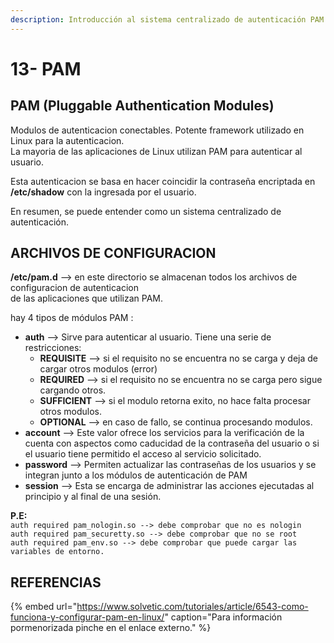 ```yaml
---
description: Introducción al sistema centralizado de autenticación PAM.
---
```


# 13- PAM

## PAM \(Pluggable Authentication Modules\)

Modulos de autenticacion conectables. Potente framework utilizado en Linux para la autenticacion.  
La mayoria de las aplicaciones de Linux utilizan PAM para autenticar al usuario.

Esta autenticacion se basa en hacer coincidir la contraseña encriptada en **/etc/shadow** con la ingresada por el usuario.

En resumen, se puede entender como un sistema centralizado de autenticación.

## ARCHIVOS DE CONFIGURACION

**/etc/pam.d** --&gt; en este directorio se almacenan todos los archivos de configuracion de autenticacion  
 de las aplicaciones que utilizan PAM.

 hay 4 tipos de módulos PAM :

* **auth** --&gt; Sirve para autenticar al usuario. Tiene una serie de restricciones:
  * **REQUISITE** --&gt;  si el requisito no se encuentra no se carga y deja de cargar otros modulos \(error\)
  * **REQUIRED** --&gt;  si el requisito no se encuentra no se carga pero sigue cargando otros.
  * **SUFFICIENT** --&gt;  si el modulo retorna exito, no hace falta procesar otros modulos.
  * **OPTIONAL** --&gt;  en caso de fallo, se continua procesando modulos.
* **account** --&gt; Este valor ofrece los servicios para la verificación de la cuenta con aspectos como caducidad de la contraseña del usuario o si el usuario tiene permitido el acceso al servicio solicitado.
* **password** --&gt; Permiten actualizar las contraseñas de los usuarios y se integran junto a los módulos de autenticación de PAM
* **session** --&gt;  Esta se encarga de administrar las acciones ejecutadas al principio y al final de una sesión.

 **P.E:**    
`auth required pam_nologin.so --> debe comprobar que no es nologin`  
`auth required pam_securetty.so --> debe comprobar que no se root`  
`auth required pam_env.so --> debe comprobar que puede cargar las variables de entorno.`

## REFERENCIAS

{% embed url="https://www.solvetic.com/tutoriales/article/6543-como-funciona-y-configurar-pam-en-linux/" caption="Para información pormenorizada pinche en el enlace externo." %}




